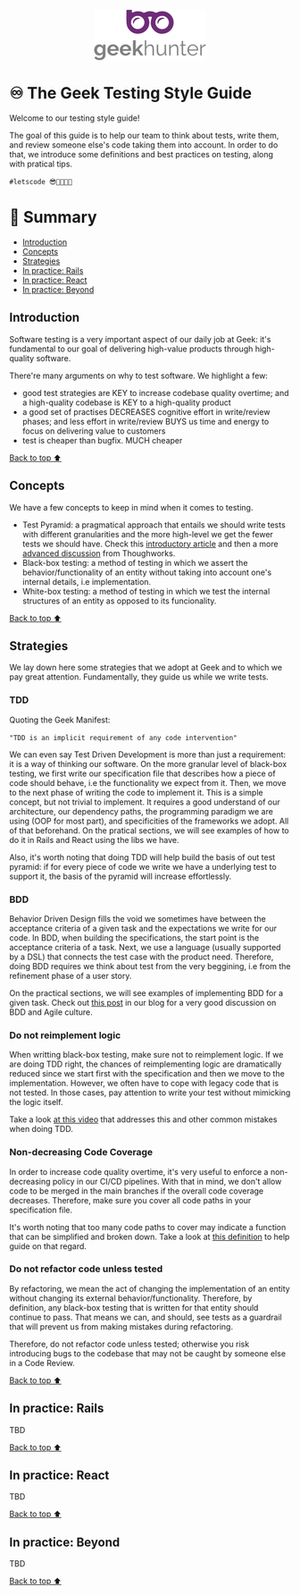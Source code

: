 <!--
 Copyright (c) 2022 Joao Mello (joao.mello@geekhunter.com.br)
 
 This software is released under the MIT License.
 https://opensource.org/licenses/MIT
-->

<p align="center">
  <img alt="logo" src="/docs/logo.png" width="200">
</p>

# ♾️ The Geek Testing Style Guide

Welcome to our testing style guide!

The goal of this guide is to help our team to think about tests, write them, and review someone else's code taking them into account. In order to do that, we introduce some definitions and best practices on testing, along with pratical tips.

`#letscode 😎👩‍💻👨‍💻`

# :pushpin: Summary

* [Introduction](#introduction)
* [Concepts](#concepts)
* [Strategies](#strategies)
* [In practice: Rails](#in-practice-rails)
* [In practice: React](#in-practice-react)
* [In practice: Beyond](#in-practice-beyond)

## Introduction

Software testing is a very important aspect of our daily job at Geek: it's fundamental to our goal of delivering high-value products through high-quality software.

There're many arguments on why to test software. We highlight a few:

- good test strategies are KEY to increase codebase quality overtime; and a high-quality codebase is KEY to a high-quality product
- a good set of practises DECREASES cognitive effort in write/review phases; and less effort in write/review BUYS us time and energy to focus on delivering value to customers
- test is cheaper than bugfix. MUCH cheaper

[Back to top ⬆️](#pushpin-summary)

## Concepts

We have a few concepts to keep in mind when it comes to testing.

- Test Pyramid: a pragmatical approach that entails we should write tests with different granularities and the more high-level we get the fewer tests we should have. Check this [introductory article](https://martinfowler.com/articles/practical-test-pyramid.html) and then a more [advanced discussion](https://www.thoughtworks.com/insights/blog/transitioning-conventional-shift-left-testing) from Thoughworks.
- Black-box testing: a method of testing in which we assert the behavior/functionality of an entity without taking into account one's internal details, i.e implementation. 
- White-box testing: a method of testing in which we test the internal structures of an entity as opposed to its funcionality.

[Back to top ⬆️](#pushpin-summary)

## Strategies

We lay down here some strategies that we adopt at Geek and to which we pay great attention. Fundamentally, they guide us while we write tests.

### TDD

Quoting the Geek Manifest:

`"TDD is an implicit requirement of any code intervention"`

We can even say Test Driven Development is more than just a requirement: it is a way of thinking our software. On the more granular level of black-box testing, we first write our specification file that describes how a piece of code should behave, i.e the functionality we expect from it. Then, we move to the next phase of writing the code to implement it. This is a simple concept, but not trivial to implement. It requires a good understand of our architecture, our dependency paths, the programming paradigm we are using (OOP for most part), and specificities of the frameworks we adopt. All of that beforehand. On the pratical sections, we will see examples of how to do it in Rails and React using the libs we have.

Also, it's worth noting that doing TDD will help build the basis of out test pyramid: if for every piece of code we write we have a underlying test to support it, the basis of the pyramid will increase effortlessly.

### BDD

Behavior Driven Design fills the void we sometimes have between the acceptance criteria of a given task and the expectations we write for our code. In BDD, when building the specifications, the start point is the acceptance criteria of a task. Next, we use a language (usually supported by a DSL) that connects the test case with the product need. Therefore, doing BDD requires we think about test from the very beggining, i.e from the refinement phase of a user story.

On the practical sections, we will see examples of implementing BDD for a given task. Check out [this post](https://blog.geekhunter.com.br/a-juncao-do-behavior-driven-development-e-metodologia-agil/#:~:text=BDD%20%C3%A9%20uma%20metodologia%20de,e%20%E2%80%9Ccrit%C3%A9rios%20de%20aceita%C3%A7%C3%A3o%E2%80%9D) in our blog for a very good discussion on BDD and Agile culture.

### Do not reimplement logic

When writting black-box testing, make sure not to reimplement logic. If we are doing TDD right, the chances of reimplementing logic are dramatically reduced since we start first with the specification and then we move to the implementation. However, we often have to cope with legacy code that is not tested. In those cases, pay attention to write your test without mimicking the logic itself.

Take a look [at this video](https://www.youtube.com/watch?v=W40mpZP9xQQ&t=918s) that addresses this and other common mistakes when doing TDD.

### Non-decreasing Code Coverage

In order to increase code quality overtime, it's very useful to enforce a non-decreasing policy in our CI/CD pipelines. With that in mind, we don't allow code to be merged in the main branches if the overall code coverage decreases. Therefore, make sure you cover all code paths in your specification file. 

It's worth noting that too many code paths to cover may indicate a function that can be simplified and broken down. Take a look at [this definition](https://docs.codeclimate.com/docs/cyclomatic-complexity) to help guide on that regard.

### Do not refactor code unless tested

By refactoring, we mean the act of changing the implementation of an entity without changing its external behavior/functionality. Therefore, by definition, any black-box testing that is written for that entity should continue to pass. That means we can, and should, see tests as a guardrail that will prevent us from making mistakes during refactoring. 

Therefore, do not refactor code unless tested; otherwise you risk introducing bugs to the codebase that may not be caught by someone else in a Code Review.

[Back to top ⬆️](#pushpin-summary)

## In practice: Rails

TBD

[Back to top ⬆️](#pushpin-summary)

## In practice: React

TBD

[Back to top ⬆️](#pushpin-summary)

## In practice: Beyond

TBD

[Back to top ⬆️](#pushpin-summary)
